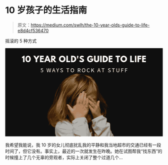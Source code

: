 # 10 岁孩子的生活指南

> 原文：<https://medium.com/swlh/the-10-year-olds-guide-to-life-e8d4cf536470>

摇滚的 5 种方式

![](img/89670b4dea3c01a91e5c575548bd839c.png)

我希望我能说，我 10 岁的女儿彻底扰乱我的平静和我当地超市的交通已经有一段时间了，但它没有。事实上，最近的一次就发生在昨晚。她在试图帮我“找东西”的时候撞上了几个无辜的旁观者，实际上关闭了整个过道几个…
